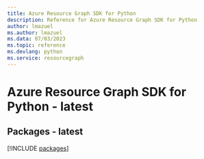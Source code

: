 ```yaml
---
title: Azure Resource Graph SDK for Python
description: Reference for Azure Resource Graph SDK for Python
author: lmazuel
ms.author: lmazuel
ms.data: 07/03/2023
ms.topic: reference
ms.devlang: python
ms.service: resourcegraph
---
```

# Azure Resource Graph SDK for Python - latest
## Packages - latest
[!INCLUDE [packages](resource-graph-index.md)]